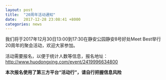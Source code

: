 ```yaml
---
layout: post
title:  "20周年活动通知"
date:   2017-12-28 23:08:41 +8000
categories: news
---
```

我们将于2017年12月30日13:00到17:30在静安公园静安8号好处Meet Best举行20周年的聚会活动，欢迎大家参加。

活动需要报名，以便于统计人数等信息，报名地址：
http://www.huodongxing.com/event/2419996634800

**本次报名使用了第三方平台“活动行”，请自行把握信息风险**

